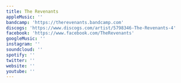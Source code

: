 ```yaml
---
title: The Revenants
appleMusic: ''
bandcamp: 'https://therevenants.bandcamp.com'
discogs: 'https://www.discogs.com/artist/5798346-The-Revenants-4'
facebook: 'https://www.facebook.com/TheRevenants'
googleMusic: ''
instagram: ''
soundcloud: ''
spotify: ''
twitter: ''
website: ''
youtube: ''
---
```

